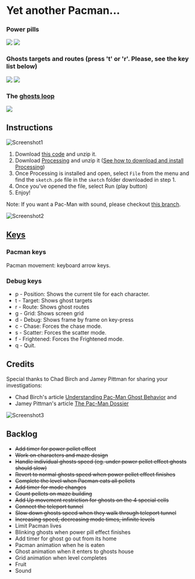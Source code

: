 # Yet another Pacman...

### Power pills

![](gifs/power-pill.gif)
![](gifs/eaten.gif)

### Ghosts targets and routes (press 't' or 'r'. Please, see the key list below)

![](gifs/ghosts-routes.gif)
![](gifs/scatter-mode.gif)

### The <a href="https://www.youtube.com/watch?v=4Wvp0q64Q08" target="_blank">ghosts loop</a>

![](gifs/known-loop.gif)


## Instructions

![Screenshot1](sketch/demo/demo1.png)

1. Download <a href="https://github.com/lucasdicesaro/soft-basic-pacman/archive/refs/heads/main.zip" target="_blank">this code</a> and unzip it.
2. Download <a href="https://processing.org/download" target="_blank">Processing</a> and unzip it (<a href="https://www.youtube.com/watch?v=cVyy5EUVt4g" target="_blank">See how to download and install Processing</a>)
3. Once Processing is installed and open, select `File` from the menu and find the `sketch.pde` file in the `sketch` folder downloaded in step 1.
4. Once you've opened the file, select Run (play button)
5. Enjoy!

Note: If you want a Pac-Man with sound, please checkout <a href="https://github.com/lucasdicesaro/soft-basic-pacman/tree/pacman_with_sound" target="_blank">this branch</a>.

![Screenshot2](sketch/demo/demo2.png)

## <a href="https://github.com/lucasdicesaro/soft-basic-pacman/blob/main/sketch/sketch.pde#L52" target="_blank">Keys</a>

### Pacman keys

Pacman movement: keyboard arrow keys.


### Debug keys

- p - Position: Shows the current tile for each character.
- t - Target: Shows ghost targets
- r - Route: Shows ghost routes
- g - Grid: Shows screen grid
- d - Debug: Shows frame by frame on key-press
- c - Chase: Forces the chase mode.
- s - Scatter: Forces the scatter mode.
- f - Frightened: Forces the Frightened mode.
- q - Quit.


## Credits

 Special thanks to Chad Birch and Jamey Pittman for sharing your investigations:
 - Chad Birch's article <a href="https://gameinternals.com/understanding-pac-man-ghost-behavior" target="_blank">Understanding Pac-Man Ghost Behavior</a> and 
 - Jamey Pittman's article <a href="https://www.gamedeveloper.com/design/the-pac-man-dossier" target="_blank">The Pac-Man Dossier</a>


![Screenshot3](sketch/demo/demo3.png) 

## Backlog

- ~~Add timer for power pellet effect~~
- ~~Work on characters and maze design~~
- ~~Handle individual ghosts speed (eg. under power pellet effect ghosts should slow)~~
- ~~Revert to normal ghosts speed when power pellet effect finishes~~
- ~~Complete the level when Pacman eats all pellets~~
- ~~Add timer for mode changes~~
- ~~Count pellets on maze building~~
- ~~Add Up movement restriction for ghosts on the 4 special cells~~
- ~~Connect the teleport tunnel~~
- ~~Slow down ghosts speed when they walk through teleport tunnel~~
- ~~Increasing speed, decreasing mode times, infinite levels~~
- Limit Pacman lives
- Blinking ghosts when power pill effect finishes
- Add timer for ghost go out from its home
- Pacman animation when he is eaten
- Ghost animation when it enters to ghosts house
- Grid animation when level completes
- Fruit
- Sound
